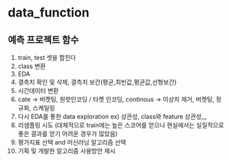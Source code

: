 # data_function

## 예측 프로젝트 함수

1. train, test 셋을 합친다
2. class 변환
3. EDA
4. 결측치 확인 및 삭제, 결측치 보간(평균,최빈값,평균값,선형보간)
5. 시간데이터 변환
6. cate -> 버켓팅, 원핫인코딩 / 타켓 인코딩, continous -> 이상치 제거, 버켓팅, 정규화, 스케일링
7. 다시 EDA를 통한 data exploration ex) 상관성, class와 feature 상관성,,,
8. 리샘플링 시도 (대체적으로 train에는 높은 스코어를 얻으나 현실에서는 실질적으로 좋은 결과를 얻기 어려운 경우가 많았음)
9. 평가지표 선택 and 머신러닝 알고리즘 선택
10. 기획 및 개발한 알고리즘 사용방안 제시
